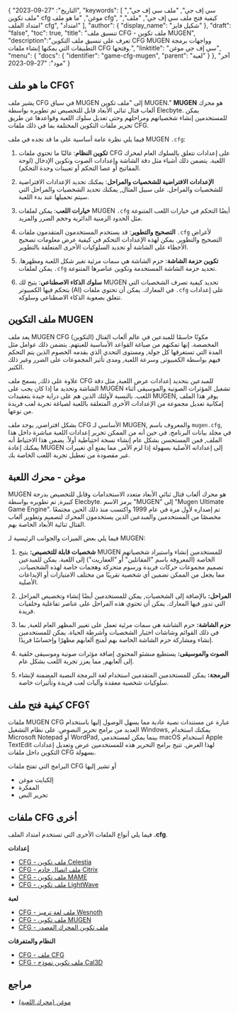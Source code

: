 {
"التاريخ": "27-09-2023",
  "keywords": [
"سي إف جي",
"ملف سي إف جي",
"ملف تكوين cfg موغن",
"ما هو ملف cfg",
"كيفية فتح ملف سي إف جي",
"ملف",
"امتداد الملف cfg",
"امتداد"
],
  "author": {
"display_name": "شكيل فايز"
},
"draft": "false",
"toc": true,
"title": "تنسيق ملف CFG - ملف تكوين MUGEN",
  "description":"تعرف على تنسيق ملف التكوين CFG MUGEN وواجهات برمجة التطبيقات التي يمكنها إنشاء ملفات CFG وفتحها.",
"linktitle": "سي إف جي موغن",
  "menu": {
    "docs": {
      "identifier": "game-cfg-mugen",
"parent": "لعبة"
}
},
"آخر مود": "27-09-2023"
}

## ما هو ملف CFG؟

يشير ملف CFG في سياق MUGEN إلى "ملف تكوين MUGEN." **MUGEN** هو محرك ألعاب قتال ثنائي الأبعاد قابل للتخصيص تم تطويره بواسطة Elecbyte. يمكن للمستخدمين إنشاء شخصياتهم ومراحلهم وحتى تعديل سلوك اللعبة وقواعدها عن طريق تحرير ملفات التكوين المختلفة بما في ذلك ملفات CFG.

فيما يلي نظرة عامة أساسية على ما قد تجده في ملف MUGEN `.cfg`:

1. **تكوين النظام**: غالبًا ما تحتوي ملفات CFG على إعدادات تتعلق بالسلوك العام لمحرك اللعبة. يتضمن ذلك أشياء مثل دقة الشاشة وإعدادات الصوت وتكوين الإدخال (لوحة المفاتيح أو عصا التحكم أو تعيينات وحدة التحكم).
    








2. **الإعدادات الافتراضية للشخصيات والمراحل**: يمكنك تحديد الإعدادات الافتراضية للشخصيات والمراحل. على سبيل المثال, يمكنك تحديد الشخصيات والمراحل التي سيتم تحميلها عند بدء اللعبة.
    








3. **خيارات اللعب**: يمكن لملفات MUGEN `.cfg` أيضًا التحكم في خيارات اللعب المتنوعة مثل الحدود الزمنية الدائرية وحجم الضرر والمزيد.
    








4. **التصحيح والتطوير**: قد يستخدم المستخدمون المتقدمون ملفات `.cfg` لأغراض التصحيح والتطوير. يمكن لهذه الإعدادات التحكم في كيفية عرض معلومات تصحيح الأخطاء على الشاشة أو تحديد السلوكيات الأخرى المتعلقة بالتطوير.
    








5. **تكوين حزمة الشاشة**: حزم الشاشة هي سمات مرئية تغير شكل اللعبة ومظهرها. يمكن لملفات `.cfg` تحديد حزمة الشاشة المستخدمة وتكوين عناصرها المتنوعة.
    








6. **سلوك الذكاء الاصطناعي**: يتيح لك MUGEN تحديد كيفية تصرف الشخصيات التي يتحكم فيها الكمبيوتر (AI) في المعارك. يمكن أن تحتوي ملفات `.cfg` على إعدادات تتعلق بصعوبة الذكاء الاصطناعي وسلوكه.

## ملف التكوين MUGEN

يعد ملف MUGEN CFG (التكوين) مكونًا حاسمًا للمبدعين في عالم ألعاب القتال المخصصة. إنها تمكنهم من صياغة القواعد الأساسية للعبتهم. يتضمن ذلك عوامل مثل المدة التي تستغرقها كل جولة, ومستوى التحدي الذي يقدمه الخصوم الذين يتم التحكم فيهم بواسطة الكمبيوتر, وسرعة اللعبة, ومدى تأثير المجموعات على الضرر وغير ذلك الكثير.

علاوة على ذلك, يسمح ملف CFG للمبدعين بتحديد إعدادات عرض اللعبة, مثل دقة الشاشة وتحديد ما إذا كان يجب على MUGEN تشغيل المؤثرات الصوتية والموسيقى أثناء اللعب. بالنسبة لأولئك الذين هم على دراية جيدة بتعقيدات MUGEN, يوفر هذا الملف إمكانية تعديل مجموعة من الإعدادات الأخرى المتعلقة باللعبة لصياغة تجربة لعب فريدة من نوعها.

بشكل افتراضي, يوجد ملف CFG الأساسي لـ MUGEN, والمعروف باسم `mugen.cfg`, في مجلد بيانات البرنامج. في حين أنه من الممكن تحرير إعدادات اللعبة مباشرة داخل هذا الملف, فمن المستحسن بشكل عام إنشاء نسخة احتياطية أولاً. يضمن هذا الاحتياط أنه يمكنك إعادة MUGEN إلى إعداداته الأصلية بسهولة إذا لزم الأمر, مما يمنع أي تغييرات غير مقصودة من تعطيل تجربة اللعب الخاصة بك.

## موغن - محرك اللعبة

MUGEN هو محرك ألعاب قتال ثنائي الأبعاد متعدد الاستخدامات وقابل للتخصيص بدرجة كبيرة, تم تطويره بواسطة Elecbyte. يرمز الاسم "MUGEN" إلى "Mugen Ultimate Game Engine". تم إصداره لأول مرة في عام 1999 واكتسب منذ ذلك الحين مجتمعًا مخصصًا من المستخدمين والمبدعين الذين يستخدمون المحرك لتصميم وتطوير ألعاب القتال ثنائية الأبعاد الخاصة بهم.

فيما يلي بعض الميزات والجوانب الرئيسية لـ MUGEN:

1. **شخصيات قابلة للتخصيص:** يتيح MUGEN للمستخدمين إنشاء واستيراد شخصياتهم الخاصة (المعروفة باسم "المقاتلين" أو "العفاريت") إلى اللعبة. يمكن للمبدعين تصميم مجموعات حركات فريدة ورسوم متحركة وهجمات خاصة لهذه الشخصيات, مما يجعل من الممكن تضمين أي شخصية تقريبًا من مختلف الامتيازات أو الإبداعات الأصلية.
    








2. **المراحل:** بالإضافة إلى الشخصيات, يمكن للمستخدمين أيضًا إنشاء وتخصيص المراحل التي تدور فيها المعارك. يمكن أن تحتوي هذه المراحل على عناصر تفاعلية وخلفيات فريدة.
      









3. **حزم الشاشة:** حزم الشاشة هي سمات مرئية تعمل على تغيير المظهر العام للعبة, بما في ذلك القوائم وشاشات اختيار الشخصيات وأشرطة الحياة. يمكن للمستخدمين إنشاء ومشاركة حزم الشاشة الخاصة بهم لمنح ألعابهم مظهرًا وإحساسًا فريدًا.
    








4. **الصوت والموسيقى:** يستطيع منشئو المحتوى إضافة مؤثرات صوتية وموسيقى خلفية إلى ألعابهم, مما يعزز تجربة اللعب بشكل عام.
    








5. **البرمجة:** يمكن للمستخدمين المتقدمين استخدام لغة البرمجة النصية المضمنة لإنشاء سلوكيات شخصية معقدة وآليات لعب فريدة وتأثيرات خاصة.

## كيفية فتح ملف CFG؟

ملفات MUGEN CFG عبارة عن مستندات نصية عادية مما يسهل الوصول إليها باستخدام العديد من برامج تحرير النصوص. على نظام التشغيل Windows, يمكنك استخدام Microsoft Notepad أو WordPad, بينما يمكن لمستخدمي macOS استخدام Apple TextEdit لهذا الغرض. تتيح برامج التحرير هذه للمستخدمين عرض وتعديل إعدادات التكوين داخل ملفات CFG بسهولة.

البرامج التي تفتح ملفات CFG أو تشير إليها

- إلكبايت موغن
- المفكرة
- تحرير النص

## ملفات CFG أخرى

فيما يلي أنواع الملفات الأخرى التي تستخدم امتداد الملف **.cfg**.

**إعدادات**
- [CFG - ملف تكوين Celestia](/ar/settings/cfg-celestia/)
- [CFG - ملف اتصال خادم Citrix](/ar/settings/cfg-citrix/)
- [CFG - ملف تكوين MAME](/ar/settings/cfg-mame/)
- [CFG - ملف تكوين LightWave](/ar/settings/cfg-lightwave/)

**لعبة**
- [CFG - ملف لغة ترميز Wesnoth](/ar/game/cfg-wesnoth/)
- [CFG - ملف تكوين MUGEN](/ar/game/cfg-mugen/)
- [CFG - ملف تكوين المحرك المصدر](/ar/game/cfg-sourceengine/)

**النظام والمتفرقات**
- [CFG - ملف CFG](/ar/system/cfg/)
- [CFG - ملف تكوين نموذج Cal3D](/ar/misc/cfg-cal3d/)

## مراجع
* [موغن (محرك اللعبة)](https://en.wikipedia.org/wiki/Mugen_(game_engine))

